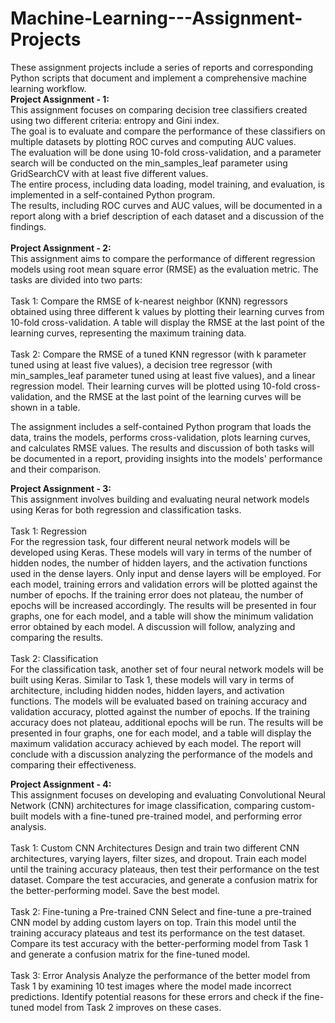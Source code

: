 # Machine-Learning---Assignment-Projects
These assignment projects include a series of reports and corresponding Python scripts that document and implement a comprehensive machine learning workflow. 
<br>
__Project Assignment - 1:__ <br>
This assignment focuses on comparing decision tree classifiers created using two different criteria: entropy and Gini index. <br>
The goal is to evaluate and compare the performance of these classifiers on multiple datasets by plotting ROC curves and computing AUC values. <br>
The evaluation will be done using 10-fold cross-validation, and a parameter search will be conducted on the min_samples_leaf parameter using GridSearchCV with at least five different values. <br>
The entire process, including data loading, model training, and evaluation, is implemented in a self-contained Python program. <br>
The results, including ROC curves and AUC values, will be documented in a report along with a brief description of each dataset and a discussion of the findings. <br>
<br>
__Project Assignment - 2:__ <br>
This assignment aims to compare the performance of different regression models using root mean square error (RMSE) as the evaluation metric. The tasks are divided into two parts: <br>
<br>
Task 1: Compare the RMSE of k-nearest neighbor (KNN) regressors obtained using three different k values by plotting their learning curves from 10-fold cross-validation. A table will display the RMSE at the last point of the learning curves, representing the maximum training data. <br>
<br>
Task 2: Compare the RMSE of a tuned KNN regressor (with k parameter tuned using at least five values), a decision tree regressor (with min_samples_leaf parameter tuned using at least five values), and a linear regression model. Their learning curves will be plotted using 10-fold cross-validation, and the RMSE at the last point of the learning curves will be shown in a table. <br>

The assignment includes a self-contained Python program that loads the data, trains the models, performs cross-validation, plots learning curves, and calculates RMSE values. The results and discussion of both tasks will be documented in a report, providing insights into the models' performance and their comparison. <br>

__Project Assignment - 3:__ <br>
This assignment involves building and evaluating neural network models using Keras for both regression and classification tasks. <br>
<br>
Task 1: Regression <br>
For the regression task, four different neural network models will be developed using Keras. These models will vary in terms of the number of hidden nodes, the number of hidden layers, and the activation functions used in the dense layers. Only input and dense layers will be employed. For each model, training errors and validation errors will be plotted against the number of epochs. If the training error does not plateau, the number of epochs will be increased accordingly. The results will be presented in four graphs, one for each model, and a table will show the minimum validation error obtained by each model. A discussion will follow, analyzing and comparing the results. <br>
<br>
Task 2: Classification <br>
For the classification task, another set of four neural network models will be built using Keras. Similar to Task 1, these models will vary in terms of architecture, including hidden nodes, hidden layers, and activation functions. The models will be evaluated based on training accuracy and validation accuracy, plotted against the number of epochs. If the training accuracy does not plateau, additional epochs will be run. The results will be presented in four graphs, one for each model, and a table will display the maximum validation accuracy achieved by each model. The report will conclude with a discussion analyzing the performance of the models and comparing their effectiveness. <br>

__Project Assignment - 4:__ <br>
This assignment focuses on developing and evaluating Convolutional Neural Network (CNN) architectures for image classification, comparing custom-built models with a fine-tuned pre-trained model, and performing error analysis. <br>
<br>
Task 1: Custom CNN Architectures
Design and train two different CNN architectures, varying layers, filter sizes, and dropout. Train each model until the training accuracy plateaus, then test their performance on the test dataset. Compare the test accuracies, and generate a confusion matrix for the better-performing model. Save the best model.<br>
<br>
Task 2: Fine-tuning a Pre-trained CNN
Select and fine-tune a pre-trained CNN model by adding custom layers on top. Train this model until the training accuracy plateaus and test its performance on the test dataset. Compare its test accuracy with the better-performing model from Task 1 and generate a confusion matrix for the fine-tuned model.<br>
<br>
Task 3: Error Analysis
Analyze the performance of the better model from Task 1 by examining 10 test images where the model made incorrect predictions. Identify potential reasons for these errors and check if the fine-tuned model from Task 2 improves on these cases.
